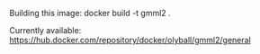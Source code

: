 Building this image:
docker build -t gmml2 .

Currently available:
https://hub.docker.com/repository/docker/olyball/gmml2/general

